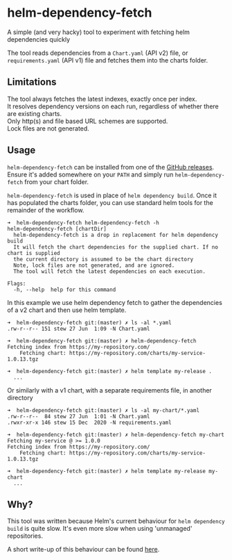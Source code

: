 # helm-dependency-fetch

A simple (and very hacky) tool to experiment with fetching helm dependencies quickly

The tool reads dependencies from a `Chart.yaml` (API v2) file, or `requirements.yaml` (API v1)
 file and fetches them into the charts folder. 

## Limitations

The tool always fetches the latest indexes, exactly once per index.  
It resolves dependency versions on each run, regardless of whether there are existing charts.  
Only http(s) and file based URL schemes are supported.  
Lock files are not generated.

## Usage

`helm-dependency-fetch` can be installed from one of the [GitHub releases](https://github.com/shteou/helm-dependency-fetch/releases).  
Ensure it's added somewhere on your `PATH` and simply run `helm-dependency-fetch` from your chart folder.

`helm-dependency-fetch` is used in place of `helm dependency build`. Once it has populated the charts folder, you can use standard
helm tools for the remainder of the workflow.

```
➜  helm-dependency-fetch helm-dependency-fetch -h
helm-dependency-fetch [chartDir]
  helm-dependency-fetch is a drop in replacement for helm dependency build
  It will fetch the chart dependencies for the supplied chart. If no chart is supplied
  the current directory is assumed to be the chart directory
  Note, lock files are not generated, and are ignored.
  The tool will fetch the latest dependencies on each execution.

Flags:
  -h, --help  help for this command
```

In this example we use helm dependency fetch to gather the dependencies of a v2 chart and then use helm template.

```
➜  helm-dependency-fetch git:(master) ✗ ls -al *.yaml
.rw-r--r-- 151 stew 27 Jun  1:09 -N Chart.yaml

➜  helm-dependency-fetch git:(master) ✗ helm-dependency-fetch
Fetching index from https://my-repository.com/
	Fetching chart: https://my-repository.com/charts/my-service-1.0.13.tgz

➜  helm-dependency-fetch git:(master) ✗ helm template my-release .
  ...
```

Or similarly with a v1 chart, with a separate requirements file, in another directory

```
➜  helm-dependency-fetch git:(master) ✗ ls -al my-chart/*.yaml
.rw-r--r--  84 stew 27 Jun  1:01 -N Chart.yaml
.rwxr-xr-x 146 stew 15 Dec  2020 -N requirements.yaml

➜  helm-dependency-fetch git:(master) ✗ helm-dependency-fetch my-chart
Fetching my-service @ >= 1.0.0
Fetching index from https://my-repository.com/
	Fetching chart: https://my-repository.com/charts/my-service-1.0.13.tgz

➜  helm-dependency-fetch git:(master) ✗ helm template my-release my-chart
  ...
```

## Why?

This tool was written because Helm's current behaviour for `helm dependency build` is quite
slow. It's even more slow when using 'unmanaged' repositories.

A short write-up of this behaviour can be found [here](https://stewartplatt.com/blog/speeding-up-helm-dependency-build/).

